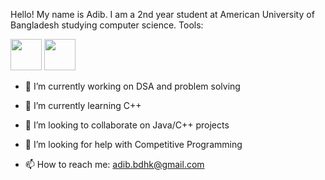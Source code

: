 Hello! My name is Adib. I am a 2nd year student at American University of Bangladesh studying computer science.
Tools:




<img src="https://github.com/ibnuladib/ibnuladib/assets/125182384/fba5b5ef-50c9-4515-9a80-88fcf876837b" width="50" height="50"> <img src="https://github.com/ibnuladib/ibnuladib/assets/125182384/16c75f81-190c-4b48-a710-d91c665b1e03" width="50" height="50">


- 🔭 I’m currently working on DSA and problem solving
- 🌱 I’m currently learning C++
- 👯 I’m looking to collaborate on Java/C++ projects
- 🤔 I’m looking for help with Competitive Programming

- 📫 How to reach me: adib.bdhk@gmail.com


